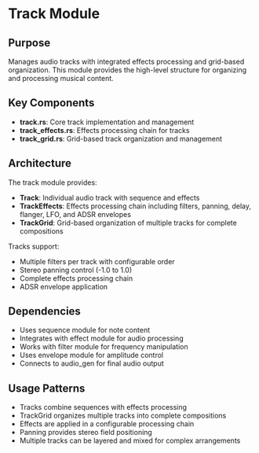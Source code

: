 # Track Module

## Purpose
Manages audio tracks with integrated effects processing and grid-based organization. This module provides the high-level structure for organizing and processing musical content.

## Key Components
- **track.rs**: Core track implementation and management
- **track_effects.rs**: Effects processing chain for tracks
- **track_grid.rs**: Grid-based track organization and management

## Architecture
The track module provides:
- **Track**: Individual audio track with sequence and effects
- **TrackEffects**: Effects processing chain including filters, panning, delay, flanger, LFO, and ADSR envelopes
- **TrackGrid**: Grid-based organization of multiple tracks for complete compositions

Tracks support:
- Multiple filters per track with configurable order
- Stereo panning control (-1.0 to 1.0)
- Complete effects processing chain
- ADSR envelope application

## Dependencies
- Uses sequence module for note content
- Integrates with effect module for audio processing
- Works with filter module for frequency manipulation
- Uses envelope module for amplitude control
- Connects to audio_gen for final audio output

## Usage Patterns
- Tracks combine sequences with effects processing
- TrackGrid organizes multiple tracks into complete compositions
- Effects are applied in a configurable processing chain
- Panning provides stereo field positioning
- Multiple tracks can be layered and mixed for complex arrangements